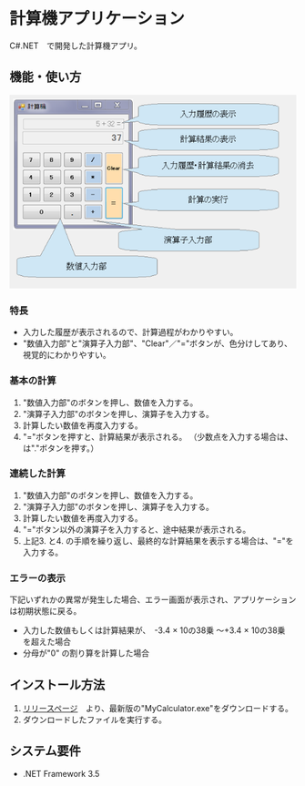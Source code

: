 # 計算機アプリケーション
C#.NET　で開発した計算機アプリ。

## 機能・使い方
![](/ReadMe/ReadMe.png)

### 特長
- 入力した履歴が表示されるので、計算過程がわかりやすい。
- "数値入力部"と"演算子入力部"、"Clear"／"="ボタンが、色分けしてあり、視覚的にわかりやすい。

### 基本の計算
1. "数値入力部"のボタンを押し、数値を入力する。
1. "演算子入力部"のボタンを押し、演算子を入力する。
1. 計算したい数値を再度入力する。
1. "="ボタンを押すと、計算結果が表示される。
（少数点を入力する場合は、は"."ボタンを押す。）

### 連続した計算
1. "数値入力部"のボタンを押し、数値を入力する。
1. "演算子入力部"のボタンを押し、演算子を入力する。
1. 計算したい数値を再度入力する。
1. "="ボタン以外の演算子を入力すると、途中結果が表示される。
2. 上記3. と4. の手順を繰り返し、最終的な計算結果を表示する場合は、"="を入力する。

### エラーの表示
下記いずれかの異常が発生した場合、エラー画面が表示され、アプリケーションは初期状態に戻る。
- 入力した数値もしくは計算結果が、　-3.4 × 10の38乗 ～+3.4 × 10の38乗　を超えた場合
- 分母が"0" の割り算を計算した場合

## インストール方法
1. [リリースページ](https://github.com/Samemura/MyCalculator/releases)　より、最新版の"MyCalculator.exe"をダウンロードする。
2. ダウンロードしたファイルを実行する。

## システム要件
- .NET Framework 3.5
